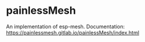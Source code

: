 # painlessMesh

An implementation of esp-mesh. Documentation: https://painlessmesh.gitlab.io/painlessMesh/index.html